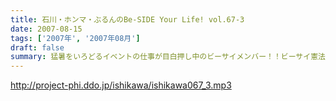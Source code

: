 ```yaml
---
title: 石川・ホンマ・ぶるんのBe-SIDE Your Life! vol.67-3
date: 2007-08-15
tags: ['2007年', '2007年08月']
draft: false
summary: 猛暑をいろどるイベントの仕事が目白押し中のビーサイメンバー！！ビーサイ憲法により、本職仕事中の声かけは御法度となっておりますが、足を運んだ方は静観していただけると幸いです。NAMAE
---
```


http://project-phi.ddo.jp/ishikawa/ishikawa067_3.mp3
